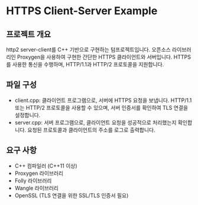 # HTTPS Client-Server Example

## 프로젝트 개요
 http2 server-client를 C++ 기반으로 구현하는 텀프로젝트입니다. 오픈소스 라이브러리인 Proxygen을 사용하여 구현한 간단한 HTTPS 클라이언트와 서버입니다. HTTPS를 사용한 통신을 수행하며, HTTP/1.1과 HTTP/2 프로토콜을 지원합니다.

## 파일 구성
- client.cpp: 클라이언트 프로그램으로, 서버에 HTTPS 요청을 보냅니다. HTTP/1.1 또는 HTTP/2 프로토콜을 사용할 수 있으며, 서버 인증서를 확인하여 TLS 연결을 설정합니다.
- server.cpp: 서버 프로그램으로, 클라이언트 요청을 성공적으로 처리했는지 확인합니다. 요청된 프로토콜과 클라이언트의 주소를 로그로 출력합니다.

## 요구 사항
- C++ 컴파일러 (C++11 이상)
- Proxygen 라이브러리
- Folly 라이브러리
- Wangle 라이브러리
- OpenSSL (TLS 연결을 위한 SSL/TLS 인증서 필요)
